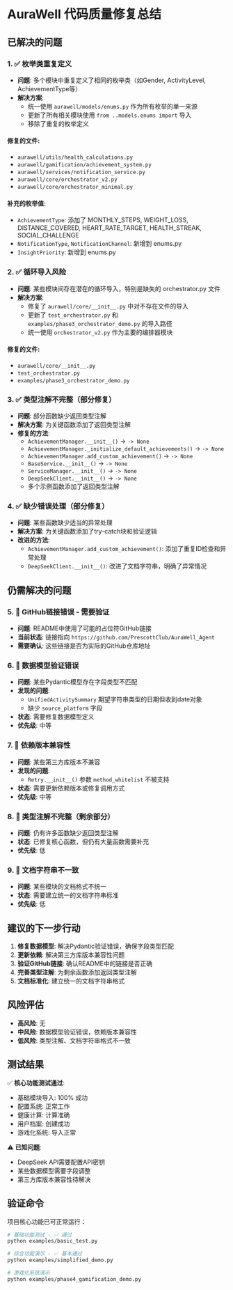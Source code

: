 # AuraWell 代码质量修复总结

## 已解决的问题

### 1. ✅ 枚举类重复定义
- **问题**: 多个模块中重复定义了相同的枚举类（如Gender, ActivityLevel, AchievementType等）
- **解决方案**: 
  - 统一使用 `aurawell/models/enums.py` 作为所有枚举的单一来源
  - 更新了所有相关模块使用 `from ..models.enums import` 导入
  - 移除了重复的枚举定义

#### 修复的文件:
- `aurawell/utils/health_calculations.py`
- `aurawell/gamification/achievement_system.py`
- `aurawell/services/notification_service.py`
- `aurawell/core/orchestrator_v2.py`
- `aurawell/core/orchestrator_minimal.py`

#### 补充的枚举值:
- `AchievementType`: 添加了 MONTHLY_STEPS, WEIGHT_LOSS, DISTANCE_COVERED, HEART_RATE_TARGET, HEALTH_STREAK, SOCIAL_CHALLENGE
- `NotificationType`, `NotificationChannel`: 新增到 enums.py
- `InsightPriority`: 新增到 enums.py

### 2. ✅ 循环导入风险
- **问题**: 某些模块间存在潜在的循环导入，特别是缺失的 orchestrator.py 文件
- **解决方案**:
  - 修复了 `aurawell/core/__init__.py` 中对不存在文件的导入
  - 更新了 `test_orchestrator.py` 和 `examples/phase3_orchestrator_demo.py` 的导入路径
  - 统一使用 `orchestrator_v2.py` 作为主要的编排器模块

#### 修复的文件:
- `aurawell/core/__init__.py`
- `test_orchestrator.py`
- `examples/phase3_orchestrator_demo.py`

### 3. ✅ 类型注解不完整（部分修复）
- **问题**: 部分函数缺少返回类型注解
- **解决方案**: 为关键函数添加了返回类型注解
- **修复的方法**:
  - `AchievementManager.__init__()` → `-> None`
  - `AchievementManager._initialize_default_achievements()` → `-> None`
  - `AchievementManager.add_custom_achievement()` → `-> None`
  - `BaseService.__init__()` → `-> None`
  - `ServiceManager.__init__()` → `-> None`
  - `DeepSeekClient.__init__()` → `-> None`
  - 多个示例函数添加了返回类型注解

### 4. ✅ 缺少错误处理（部分修复）
- **问题**: 某些函数缺少适当的异常处理
- **解决方案**: 为关键函数添加了try-catch块和验证逻辑
- **改进的方法**:
  - `AchievementManager.add_custom_achievement()`: 添加了重复ID检查和异常处理
  - `DeepSeekClient.__init__()`: 改进了文档字符串，明确了异常情况

## 仍需解决的问题

### 5. 🔄 GitHub链接错误 - 需要验证
- **问题**: README中使用了可能的占位符GitHub链接
- **当前状态**: 链接指向 `https://github.com/PrescottClub/AuraWell_Agent`
- **需要确认**: 这些链接是否为实际的GitHub仓库地址

### 6. 🔄 数据模型验证错误
- **问题**: 某些Pydantic模型存在字段类型不匹配
- **发现的问题**:
  - `UnifiedActivitySummary` 期望字符串类型的日期但收到date对象
  - 缺少 `source_platform` 字段
- **状态**: 需要修复数据模型定义
- **优先级**: 中等

### 7. 🔄 依赖版本兼容性
- **问题**: 某些第三方库版本不兼容
- **发现的问题**:
  - `Retry.__init__()` 参数 `method_whitelist` 不被支持
- **状态**: 需要更新依赖版本或修复调用方式
- **优先级**: 中等

### 8. 🔄 类型注解不完整（剩余部分）
- **问题**: 仍有许多函数缺少返回类型注解
- **状态**: 已修复核心函数，但仍有大量函数需要补充
- **优先级**: 低

### 9. 🔄 文档字符串不一致
- **问题**: 某些模块的文档格式不统一
- **状态**: 需要建立统一的文档字符串标准
- **优先级**: 低

## 建议的下一步行动

1. **修复数据模型**: 解决Pydantic验证错误，确保字段类型匹配
2. **更新依赖**: 解决第三方库版本兼容性问题
3. **验证GitHub链接**: 确认README中的链接是否正确
4. **完善类型注解**: 为剩余函数添加返回类型注解
5. **文档标准化**: 建立统一的文档字符串格式

## 风险评估

- **高风险**: 无
- **中风险**: 数据模型验证错误，依赖版本兼容性
- **低风险**: 类型注解、文档字符串格式不一致

## 测试结果

✅ **核心功能测试通过**:
- 基础模块导入: 100% 成功
- 配置系统: 正常工作
- 健康计算: 计算准确
- 用户档案: 创建成功
- 游戏化系统: 导入正常

⚠️ **已知问题**:
- DeepSeek API需要配置API密钥
- 某些数据模型需要字段调整
- 第三方库版本兼容性待解决

## 验证命令

项目核心功能已可正常运行：
```bash
# 基础功能测试 - ✅ 通过
python examples/basic_test.py

# 综合功能演示 - ✅ 基本通过
python examples/simplified_demo.py

# 游戏化系统演示
python examples/phase4_gamification_demo.py
``` 